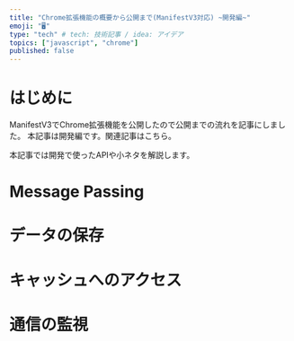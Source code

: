 ```yaml
---
title: "Chrome拡張機能の概要から公開まで(ManifestV3対応) ~開発編~"
emoji: "🖥"
type: "tech" # tech: 技術記事 / idea: アイデア
topics: ["javascript", "chrome"]
published: false
---
```


# はじめに
ManifestV3でChrome拡張機能を公開したので公開までの流れを記事にしました。
本記事は開発編です。関連記事はこちら。

本記事では開発で使ったAPIや小ネタを解説します。

# Message Passing

# データの保存

# キャッシュへのアクセス

# 通信の監視


